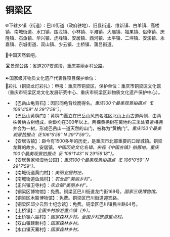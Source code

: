 # 铜梁区  
🌐下辖乡镇（街道）：巴川街道（政府驻地）、旧县街道、维新镇、白羊镇、高楼镇、南城街道、水口镇、围龙镇、小林镇、平滩镇、大庙镇、福果镇、侣俸镇、庆隆镇、石鱼镇、华兴镇、虎峰镇、安居镇、西河镇、太平镇、二坪镇、安溪镇、永嘉镇、东城街道、双山镇、少云镇、土桥镇、蒲吕街道。  
  
🚩中国天然氧吧。  
  
🛣️景观公路：省道207安溪段，重庆美丽乡村公路。  
  
⏩国家级非物质文化遗产代表性项目保护单位：  
🔸彩扎（铜梁龙灯彩扎）：申报：重庆市铜梁区，保护单位：重庆市铜梁区文化馆（重庆市铜梁区龙文化发展研究中心、重庆市铜梁区非物质文化遗产保护中心）。   
  
* 【巴岳山龟背石】：因形同龟背纹而得名。*重庆100个最美观景拍摄点（E 106°4′59″ N 29°7′59″）。*
* 【巴岳山黄桷门】：黄桷门矗立在巴岳山风景名胜区北山上山古道两侧，由两株黄桷古树组成，树龄均在300年以上。两棵黄桷树在离地约三米处紧紧相拥并合为一树，形成巴岳山一道天然的山门，被称为“黄桷门”。*重庆100个最美观景拍摄点（E106°5′59″ N 29°7′59″）。*
* 【安居古镇】：距今有1500多年的历史，是重庆市北部重要的口岸城镇。铜梁龙舞的故乡。安居镇，*中国历史文化名镇。央视《中国古镇》拍摄地。重庆100个最美观景拍摄点（E 106°1′43″ N 29°59′18″）。*
* 【安居黄家坝湿地公园】：*重庆100个最美观景拍摄点（E 106°0′59″ N 29°7′59″）。*
* 【南城街道黄门村】：*美丽宜居村庄。*
* 【南城街道鱼溅村】：*农业部“美丽乡村”。*
* 【正兴镇卫寺村】：*农业部“美丽乡村”。*
* 【铜梁区博物馆】：免费。铜梁区巴川街道龙门街169号。*国家三级博物馆。* 
* 【铜梁区木匾博物馆】：免费。铜梁区巴川街道迎宾路。
* 【铜梁区邱少云烈士纪念馆】：免费。铜梁区巴川镇民主路64号。
* 【土桥镇】：*全国乡村旅游重点镇（乡）。*
* 【土桥镇六赢村】：*国家森林乡村。全国乡村旅游重点村。*
* 【双山镇建新村】：*国家森林乡村。*
* 【水口镇天寨村】：*国家森林乡村。*
